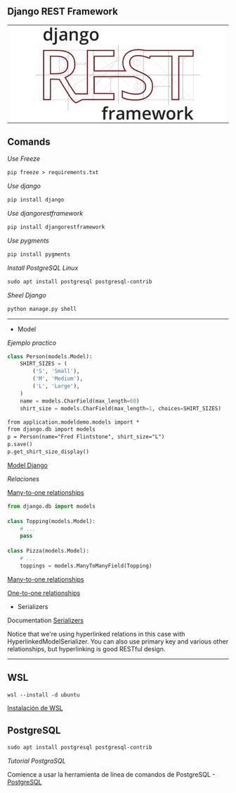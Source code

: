 ## Django REST Framework

<table align="center">
  <tr>
    <td align="center" style="padding=0;width=50%;">
      <img align="center" style="padding=0;" src="././images/rest.png" />
    </td>
  </tr>
</table>

## Comands

*Use Freeze*

```diff
pip freeze > requirements.txt
```

*Use django*

```diff
pip install django
```

*Use djangorestframework*

```diff
pip install djangorestframework
```

*Use pygments*

```diff
pip install pygments
```

*Install PostgreSQL Linux*

```diff
sudo apt install postgresql postgresql-contrib
```

*Sheel Django*

```diff
python manage.py shell
```


---

* Model

_Ejemplo practico_

```python
class Person(models.Model):
    SHIRT_SIZES = (
        ('S', 'Small'),
        ('M', 'Medium'),
        ('L', 'Large'),
    )
    name = models.CharField(max_length=60)
    shirt_size = models.CharField(max_length=1, choices=SHIRT_SIZES)
```

```diff
from application.modeldemo.models import *
from django.db import models
p = Person(name="Fred Flintstone", shirt_size="L")
p.save()
p.get_shirt_size_display()
```

[Model Django](https://docs.djangoproject.com/en/4.0/topics/db/models/)


_Relaciones_

[Many-to-one relationships](https://docs.djangoproject.com/en/4.0/topics/db/models/#relationships)

```python
from django.db import models

class Topping(models.Model):
    # ...
    pass

class Pizza(models.Model):
    # ...
    toppings = models.ManyToManyField(Topping)
```

[Many-to-one relationships](https://docs.djangoproject.com/en/4.0/topics/db/models/#many-to-many-relationships)

[One-to-one relationships](https://docs.djangoproject.com/en/4.0/topics/db/models/#one-to-one-relationships)


* Serializers

Documentation [Serializers](https://www.django-rest-framework.org/tutorial/quickstart/#serializers)

Notice that we're using hyperlinked relations in this case with HyperlinkedModelSerializer. You can also use primary key and various other relationships, but hyperlinking is good RESTful design.

---

## WSL 

```diff	
wsl --install -d ubuntu
```

[Instalación de WSL](https://docs.microsoft.com/es-es/windows/wsl/install#install)


## PostgreSQL


```diff	
sudo apt install postgresql postgresql-contrib
```

_Tutorial PostgraSQL_

Comience a usar la herramienta de línea de comandos de PostgreSQL - [PostgreSQL](https://www.cherryservers.com/blog/how-to-install-and-setup-postgresql-server-on-ubuntu-20-04)

